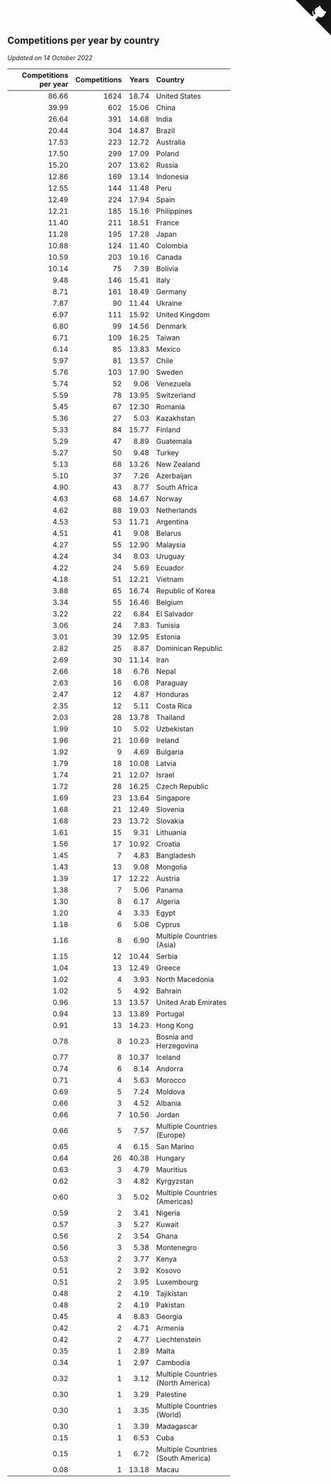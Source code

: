 ## Competitions per year by country

*Updated on 14 October 2022*

| Competitions per year | Competitions | Years | Country |
| ---: | ---: | ---: | :--- |
| 86.66 | 1624 | 18.74 | United States |
| 39.99 | 602 | 15.06 | China |
| 26.64 | 391 | 14.68 | India |
| 20.44 | 304 | 14.87 | Brazil |
| 17.53 | 223 | 12.72 | Australia |
| 17.50 | 299 | 17.09 | Poland |
| 15.20 | 207 | 13.62 | Russia |
| 12.86 | 169 | 13.14 | Indonesia |
| 12.55 | 144 | 11.48 | Peru |
| 12.49 | 224 | 17.94 | Spain |
| 12.21 | 185 | 15.16 | Philippines |
| 11.40 | 211 | 18.51 | France |
| 11.28 | 195 | 17.28 | Japan |
| 10.88 | 124 | 11.40 | Colombia |
| 10.59 | 203 | 19.16 | Canada |
| 10.14 | 75 | 7.39 | Bolivia |
| 9.48 | 146 | 15.41 | Italy |
| 8.71 | 161 | 18.49 | Germany |
| 7.87 | 90 | 11.44 | Ukraine |
| 6.97 | 111 | 15.92 | United Kingdom |
| 6.80 | 99 | 14.56 | Denmark |
| 6.71 | 109 | 16.25 | Taiwan |
| 6.14 | 85 | 13.83 | Mexico |
| 5.97 | 81 | 13.57 | Chile |
| 5.76 | 103 | 17.90 | Sweden |
| 5.74 | 52 | 9.06 | Venezuela |
| 5.59 | 78 | 13.95 | Switzerland |
| 5.45 | 67 | 12.30 | Romania |
| 5.36 | 27 | 5.03 | Kazakhstan |
| 5.33 | 84 | 15.77 | Finland |
| 5.29 | 47 | 8.89 | Guatemala |
| 5.27 | 50 | 9.48 | Turkey |
| 5.13 | 68 | 13.26 | New Zealand |
| 5.10 | 37 | 7.26 | Azerbaijan |
| 4.90 | 43 | 8.77 | South Africa |
| 4.63 | 68 | 14.67 | Norway |
| 4.62 | 88 | 19.03 | Netherlands |
| 4.53 | 53 | 11.71 | Argentina |
| 4.51 | 41 | 9.08 | Belarus |
| 4.27 | 55 | 12.90 | Malaysia |
| 4.24 | 34 | 8.03 | Uruguay |
| 4.22 | 24 | 5.69 | Ecuador |
| 4.18 | 51 | 12.21 | Vietnam |
| 3.88 | 65 | 16.74 | Republic of Korea |
| 3.34 | 55 | 16.46 | Belgium |
| 3.22 | 22 | 6.84 | El Salvador |
| 3.06 | 24 | 7.83 | Tunisia |
| 3.01 | 39 | 12.95 | Estonia |
| 2.82 | 25 | 8.87 | Dominican Republic |
| 2.69 | 30 | 11.14 | Iran |
| 2.66 | 18 | 6.76 | Nepal |
| 2.63 | 16 | 6.08 | Paraguay |
| 2.47 | 12 | 4.87 | Honduras |
| 2.35 | 12 | 5.11 | Costa Rica |
| 2.03 | 28 | 13.78 | Thailand |
| 1.99 | 10 | 5.02 | Uzbekistan |
| 1.96 | 21 | 10.69 | Ireland |
| 1.92 | 9 | 4.69 | Bulgaria |
| 1.79 | 18 | 10.08 | Latvia |
| 1.74 | 21 | 12.07 | Israel |
| 1.72 | 28 | 16.25 | Czech Republic |
| 1.69 | 23 | 13.64 | Singapore |
| 1.68 | 21 | 12.49 | Slovenia |
| 1.68 | 23 | 13.72 | Slovakia |
| 1.61 | 15 | 9.31 | Lithuania |
| 1.56 | 17 | 10.92 | Croatia |
| 1.45 | 7 | 4.83 | Bangladesh |
| 1.43 | 13 | 9.08 | Mongolia |
| 1.39 | 17 | 12.22 | Austria |
| 1.38 | 7 | 5.06 | Panama |
| 1.30 | 8 | 6.17 | Algeria |
| 1.20 | 4 | 3.33 | Egypt |
| 1.18 | 6 | 5.08 | Cyprus |
| 1.16 | 8 | 6.90 | Multiple Countries (Asia) |
| 1.15 | 12 | 10.44 | Serbia |
| 1.04 | 13 | 12.49 | Greece |
| 1.02 | 4 | 3.93 | North Macedonia |
| 1.02 | 5 | 4.92 | Bahrain |
| 0.96 | 13 | 13.57 | United Arab Emirates |
| 0.94 | 13 | 13.89 | Portugal |
| 0.91 | 13 | 14.23 | Hong Kong |
| 0.78 | 8 | 10.23 | Bosnia and Herzegovina |
| 0.77 | 8 | 10.37 | Iceland |
| 0.74 | 6 | 8.14 | Andorra |
| 0.71 | 4 | 5.63 | Morocco |
| 0.69 | 5 | 7.24 | Moldova |
| 0.66 | 3 | 4.52 | Albania |
| 0.66 | 7 | 10.56 | Jordan |
| 0.66 | 5 | 7.57 | Multiple Countries (Europe) |
| 0.65 | 4 | 6.15 | San Marino |
| 0.64 | 26 | 40.38 | Hungary |
| 0.63 | 3 | 4.79 | Mauritius |
| 0.62 | 3 | 4.82 | Kyrgyzstan |
| 0.60 | 3 | 5.02 | Multiple Countries (Americas) |
| 0.59 | 2 | 3.41 | Nigeria |
| 0.57 | 3 | 5.27 | Kuwait |
| 0.56 | 2 | 3.54 | Ghana |
| 0.56 | 3 | 5.38 | Montenegro |
| 0.53 | 2 | 3.77 | Kenya |
| 0.51 | 2 | 3.92 | Kosovo |
| 0.51 | 2 | 3.95 | Luxembourg |
| 0.48 | 2 | 4.19 | Tajikistan |
| 0.48 | 2 | 4.19 | Pakistan |
| 0.45 | 4 | 8.83 | Georgia |
| 0.42 | 2 | 4.71 | Armenia |
| 0.42 | 2 | 4.77 | Liechtenstein |
| 0.35 | 1 | 2.89 | Malta |
| 0.34 | 1 | 2.97 | Cambodia |
| 0.32 | 1 | 3.12 | Multiple Countries (North America) |
| 0.30 | 1 | 3.29 | Palestine |
| 0.30 | 1 | 3.35 | Multiple Countries (World) |
| 0.30 | 1 | 3.39 | Madagascar |
| 0.15 | 1 | 6.53 | Cuba |
| 0.15 | 1 | 6.72 | Multiple Countries (South America) |
| 0.08 | 1 | 13.18 | Macau |


<a href="https://github.com/jonatanklosko/wca_statistics" class="github-corner" aria-label="View source on Github"><svg width="80" height="80" viewBox="0 0 250 250" style="fill:#151513; color:#fff; position: absolute; top: 0; border: 0; right: 0;" aria-hidden="true"><path d="M0,0 L115,115 L130,115 L142,142 L250,250 L250,0 Z"></path><path d="M128.3,109.0 C113.8,99.7 119.0,89.6 119.0,89.6 C122.0,82.7 120.5,78.6 120.5,78.6 C119.2,72.0 123.4,76.3 123.4,76.3 C127.3,80.9 125.5,87.3 125.5,87.3 C122.9,97.6 130.6,101.9 134.4,103.2" fill="currentColor" style="transform-origin: 130px 106px;" class="octo-arm"></path><path d="M115.0,115.0 C114.9,115.1 118.7,116.5 119.8,115.4 L133.7,101.6 C136.9,99.2 139.9,98.4 142.2,98.6 C133.8,88.0 127.5,74.4 143.8,58.0 C148.5,53.4 154.0,51.2 159.7,51.0 C160.3,49.4 163.2,43.6 171.4,40.1 C171.4,40.1 176.1,42.5 178.8,56.2 C183.1,58.6 187.2,61.8 190.9,65.4 C194.5,69.0 197.7,73.2 200.1,77.6 C213.8,80.2 216.3,84.9 216.3,84.9 C212.7,93.1 206.9,96.0 205.4,96.6 C205.1,102.4 203.0,107.8 198.3,112.5 C181.9,128.9 168.3,122.5 157.7,114.1 C157.9,116.9 156.7,120.9 152.7,124.9 L141.0,136.5 C139.8,137.7 141.6,141.9 141.8,141.8 Z" fill="currentColor" class="octo-body"></path></svg></a><style>.github-corner:hover .octo-arm{animation:octocat-wave 560ms ease-in-out}@keyframes octocat-wave{0%,100%{transform:rotate(0)}20%,60%{transform:rotate(-25deg)}40%,80%{transform:rotate(10deg)}}@media (max-width:500px){.github-corner:hover .octo-arm{animation:none}.github-corner .octo-arm{animation:octocat-wave 560ms ease-in-out}}</style>
